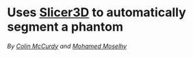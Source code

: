 # Uses [Slicer3D](https://slicer.org/) to automatically segment a phantom

###### By [Colin McCurdy](https://github.com/colinmccurdy) and [Mohamed Moselhy](https://moselhy.org)